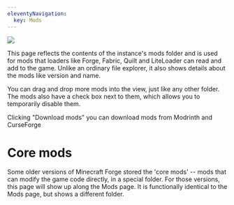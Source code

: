 ```yaml
---
eleventyNavigation:
  key: Mods
--- 
```


![](/img/loader-mods.png)

This page reflects the contents of the instance's mods folder and is used for mods that loaders like Forge, Fabric, Quilt and LiteLoader can read and add to the game. Unlike an ordinary file explorer, it also shows details about the mods like version and name.

You can drag and drop more mods into the view, just like any other folder. The mods also have a check box next to them, which allows you to temporarily disable them.

Clicking "Download mods" you can download mods from Modrinth and CurseForge

# Core mods

Some older versions of Minecraft Forge stored the 'core mods' -- mods that can modify the game code directly, in a special folder. For those versions, this page will show up along the Mods page. It is functionally identical to the Mods page, but shows a different folder.
